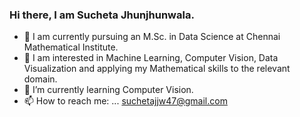 ### Hi there, I am Sucheta Jhunjhunwala.

- 🔭 I am currently pursuing an M.Sc. in Data Science at Chennai Mathematical Institute.
- 👀 I am interested in Machine Learning, Computer Vision, Data Visualization and applying my Mathematical skills to the relevant domain.
- 🌱 I’m currently learning Computer Vision.
- 📫 How to reach me: ... suchetajjw47@gmail.com
